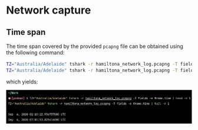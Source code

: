 # Network capture

## Time span

The time span covered by the provided `pcapng` file can be obtained using the following command:

```sh
TZ="Australia/Adelaide" tshark -r hamiltona_network_log.pcapng -T fields -e frame.time | head -n 1
TZ="Australia/Adelaide" tshark -r hamiltona_network_log.pcapng -T fields -e frame.time | tail -n 1
```

which yields:

![Time span of packet capture](../../Screenshots/pcap_timespan.png)
